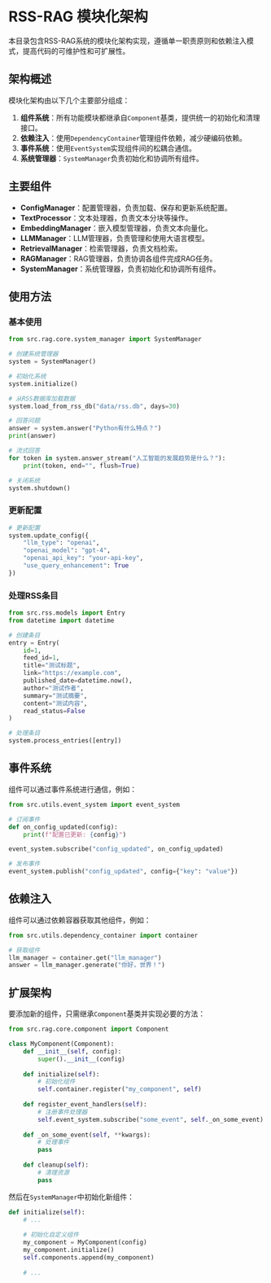 # RSS-RAG 模块化架构

本目录包含RSS-RAG系统的模块化架构实现，遵循单一职责原则和依赖注入模式，提高代码的可维护性和可扩展性。

## 架构概述

模块化架构由以下几个主要部分组成：

1. **组件系统**：所有功能模块都继承自`Component`基类，提供统一的初始化和清理接口。
2. **依赖注入**：使用`DependencyContainer`管理组件依赖，减少硬编码依赖。
3. **事件系统**：使用`EventSystem`实现组件间的松耦合通信。
4. **系统管理器**：`SystemManager`负责初始化和协调所有组件。

## 主要组件

- **ConfigManager**：配置管理器，负责加载、保存和更新系统配置。
- **TextProcessor**：文本处理器，负责文本分块等操作。
- **EmbeddingManager**：嵌入模型管理器，负责文本向量化。
- **LLMManager**：LLM管理器，负责管理和使用大语言模型。
- **RetrievalManager**：检索管理器，负责文档检索。
- **RAGManager**：RAG管理器，负责协调各组件完成RAG任务。
- **SystemManager**：系统管理器，负责初始化和协调所有组件。

## 使用方法

### 基本使用

```python
from src.rag.core.system_manager import SystemManager

# 创建系统管理器
system = SystemManager()

# 初始化系统
system.initialize()

# 从RSS数据库加载数据
system.load_from_rss_db("data/rss.db", days=30)

# 回答问题
answer = system.answer("Python有什么特点？")
print(answer)

# 流式回答
for token in system.answer_stream("人工智能的发展趋势是什么？"):
    print(token, end="", flush=True)

# 关闭系统
system.shutdown()
```

### 更新配置

```python
# 更新配置
system.update_config({
    "llm_type": "openai",
    "openai_model": "gpt-4",
    "openai_api_key": "your-api-key",
    "use_query_enhancement": True
})
```

### 处理RSS条目

```python
from src.rss.models import Entry
from datetime import datetime

# 创建条目
entry = Entry(
    id=1,
    feed_id=1,
    title="测试标题",
    link="https://example.com",
    published_date=datetime.now(),
    author="测试作者",
    summary="测试摘要",
    content="测试内容",
    read_status=False
)

# 处理条目
system.process_entries([entry])
```

## 事件系统

组件可以通过事件系统进行通信，例如：

```python
from src.utils.event_system import event_system

# 订阅事件
def on_config_updated(config):
    print(f"配置已更新: {config}")

event_system.subscribe("config_updated", on_config_updated)

# 发布事件
event_system.publish("config_updated", config={"key": "value"})
```

## 依赖注入

组件可以通过依赖容器获取其他组件，例如：

```python
from src.utils.dependency_container import container

# 获取组件
llm_manager = container.get("llm_manager")
answer = llm_manager.generate("你好，世界！")
```

## 扩展架构

要添加新的组件，只需继承`Component`基类并实现必要的方法：

```python
from src.rag.core.component import Component

class MyComponent(Component):
    def __init__(self, config):
        super().__init__(config)
        
    def initialize(self):
        # 初始化组件
        self.container.register("my_component", self)
        
    def register_event_handlers(self):
        # 注册事件处理器
        self.event_system.subscribe("some_event", self._on_some_event)
        
    def _on_some_event(self, **kwargs):
        # 处理事件
        pass
        
    def cleanup(self):
        # 清理资源
        pass
```

然后在`SystemManager`中初始化新组件：

```python
def initialize(self):
    # ...
    
    # 初始化自定义组件
    my_component = MyComponent(config)
    my_component.initialize()
    self.components.append(my_component)
    
    # ...
``` 
